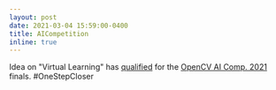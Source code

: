```yaml
---
layout: post
date: 2021-03-04 15:59:00-0400
title: AICompetition
inline: true
---
```


Idea on "Virtual Learning" has <a href="https://www.credential.net/1ab33df5-6797-46f0-8d82-c747c476a64f">qualified</a> for the <a href="https://opencv.org/opencv-ai-competition-2021/">OpenCV AI Comp. 2021</a> finals. #OneStepCloser
